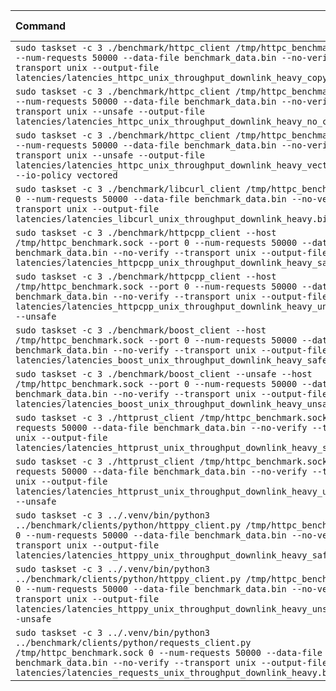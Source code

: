 | Command | Mean [s] | Min [s] | Max [s] | Relative |
|:---|---:|---:|---:|---:|
| `sudo taskset -c 3 ./benchmark/httpc_client /tmp/httpc_benchmark.sock 0 --num-requests 50000 --data-file benchmark_data.bin --no-verify --transport unix --output-file latencies/latencies_httpc_unix_throughput_downlink_heavy_copy.bin` | 2.015 ± 0.096 | 1.956 | 2.210 | 1.02 ± 0.06 |
| `sudo taskset -c 3 ./benchmark/httpc_client /tmp/httpc_benchmark.sock 0 --num-requests 50000 --data-file benchmark_data.bin --no-verify --transport unix --unsafe --output-file latencies/latencies_httpc_unix_throughput_downlink_heavy_no_copy.bin` | 1.984 ± 0.066 | 1.960 | 2.247 | 1.00 |
| `sudo taskset -c 3 ./benchmark/httpc_client /tmp/httpc_benchmark.sock 0 --num-requests 50000 --data-file benchmark_data.bin --no-verify --transport unix --unsafe --output-file latencies/latencies_httpc_unix_throughput_downlink_heavy_vectored.bin --io-policy vectored` | 2.017 ± 0.099 | 1.961 | 2.259 | 1.02 ± 0.06 |
| `sudo taskset -c 3 ./benchmark/libcurl_client /tmp/httpc_benchmark.sock 0 --num-requests 50000 --data-file benchmark_data.bin --no-verify --transport unix --output-file latencies/latencies_libcurl_unix_throughput_downlink_heavy.bin` | 2.806 ± 0.044 | 2.773 | 2.938 | 1.41 ± 0.05 |
| `sudo taskset -c 3 ./benchmark/httpcpp_client --host /tmp/httpc_benchmark.sock --port 0 --num-requests 50000 --data-file benchmark_data.bin --no-verify --transport unix --output-file latencies/latencies_httpcpp_unix_throughput_downlink_heavy_safe.bin` | 2.578 ± 0.080 | 2.366 | 2.653 | 1.30 ± 0.06 |
| `sudo taskset -c 3 ./benchmark/httpcpp_client --host /tmp/httpc_benchmark.sock --port 0 --num-requests 50000 --data-file benchmark_data.bin --no-verify --transport unix --output-file latencies/latencies_httpcpp_unix_throughput_downlink_heavy_unsafe.bin --unsafe` | 2.244 ± 0.012 | 2.225 | 2.263 | 1.13 ± 0.04 |
| `sudo taskset -c 3 ./benchmark/boost_client --host /tmp/httpc_benchmark.sock --port 0 --num-requests 50000 --data-file benchmark_data.bin --no-verify --transport unix --output-file latencies/latencies_boost_unix_throughput_downlink_heavy_safe.bin` | 2.050 ± 0.090 | 2.001 | 2.310 | 1.03 ± 0.06 |
| `sudo taskset -c 3 ./benchmark/boost_client --unsafe --host /tmp/httpc_benchmark.sock --port 0 --num-requests 50000 --data-file benchmark_data.bin --no-verify --transport unix --output-file latencies/latencies_boost_unix_throughput_downlink_heavy_unsafe.bin` | 2.241 ± 0.062 | 2.014 | 2.269 | 1.13 ± 0.05 |
| `sudo taskset -c 3 ./httprust_client /tmp/httpc_benchmark.sock 0 --num-requests 50000 --data-file benchmark_data.bin --no-verify --transport unix --output-file latencies/latencies_httprust_unix_throughput_downlink_heavy_safe.bin` | 2.728 ± 0.149 | 2.606 | 2.977 | 1.38 ± 0.09 |
| `sudo taskset -c 3 ./httprust_client /tmp/httpc_benchmark.sock 0 --num-requests 50000 --data-file benchmark_data.bin --no-verify --transport unix --output-file latencies/latencies_httprust_unix_throughput_downlink_heavy_unsafe.bin --unsafe` | 2.331 ± 0.040 | 2.179 | 2.352 | 1.18 ± 0.04 |
| `sudo taskset -c 3 ../.venv/bin/python3 ../benchmark/clients/python/httppy_client.py /tmp/httpc_benchmark.sock 0 --num-requests 50000 --data-file benchmark_data.bin --no-verify --transport unix --output-file latencies/latencies_httppy_unix_throughput_downlink_heavy_safe.bin` | 12.063 ± 1.753 | 8.188 | 14.903 | 6.08 ± 0.91 |
| `sudo taskset -c 3 ../.venv/bin/python3 ../benchmark/clients/python/httppy_client.py /tmp/httpc_benchmark.sock 0 --num-requests 50000 --data-file benchmark_data.bin --no-verify --transport unix --output-file latencies/latencies_httppy_unix_throughput_downlink_heavy_unsafe.bin --unsafe` | 8.770 ± 0.137 | 8.517 | 9.118 | 4.42 ± 0.16 |
| `sudo taskset -c 3 ../.venv/bin/python3 ../benchmark/clients/python/requests_client.py /tmp/httpc_benchmark.sock 0 --num-requests 50000 --data-file benchmark_data.bin --no-verify --transport unix --output-file latencies/latencies_requests_unix_throughput_downlink_heavy.bin` | 27.734 ± 1.717 | 23.888 | 28.885 | 13.98 ± 0.98 |

